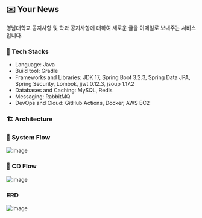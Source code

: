 ## ✉️ Your News
영남대학교 공지사항 및 학과 공지사항에 대하여 새로운 글을 이메일로 보내주는 서비스입니다.

### 🚀 Tech Stacks
 - Language: Java
 - Build tool: Gradle
 - Frameworks and Libraries: JDK 17, Spring Boot 3.2.3, Spring Data JPA, Spring Security, Lombok, jjwt 0.12.3, jsoup 1.17.2
 - Databases and Caching: MySQL, Redis
 - Messaging: RabbitMQ
 - DevOps and Cloud: GitHub Actions, Docker, AWS EC2
   
### 🏗️ Architecture

### 🔄 System Flow
![image](https://github.com/user-attachments/assets/6888d914-0287-462f-ae24-742cb66fd054)

### 🔧 CD Flow
![image](https://github.com/user-attachments/assets/ffebe0cb-1668-48e5-a94b-6df12a3659ff)



### ERD

![image](https://github.com/user-attachments/assets/c259dad8-7d94-4c6e-b16a-0af8249d05d9)


